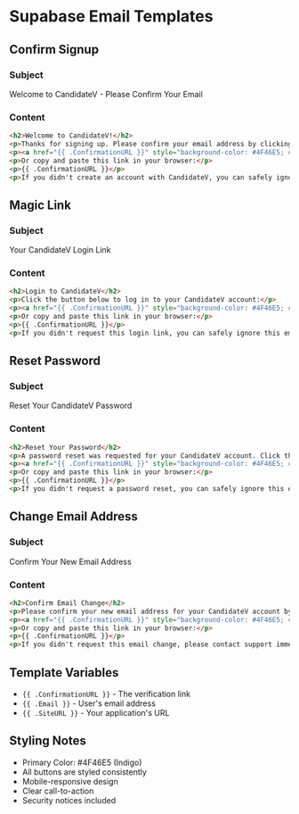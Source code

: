 # Supabase Email Templates

## Confirm Signup

### Subject
Welcome to CandidateV - Please Confirm Your Email

### Content
```html
<h2>Welcome to CandidateV!</h2>
<p>Thanks for signing up. Please confirm your email address by clicking the button below:</p>
<p><a href="{{ .ConfirmationURL }}" style="background-color: #4F46E5; color: white; padding: 12px 24px; text-decoration: none; border-radius: 4px; display: inline-block;">Confirm Email Address</a></p>
<p>Or copy and paste this link in your browser:</p>
<p>{{ .ConfirmationURL }}</p>
<p>If you didn't create an account with CandidateV, you can safely ignore this email.</p>
```

## Magic Link

### Subject
Your CandidateV Login Link

### Content
```html
<h2>Login to CandidateV</h2>
<p>Click the button below to log in to your CandidateV account:</p>
<p><a href="{{ .ConfirmationURL }}" style="background-color: #4F46E5; color: white; padding: 12px 24px; text-decoration: none; border-radius: 4px; display: inline-block;">Log In to CandidateV</a></p>
<p>Or copy and paste this link in your browser:</p>
<p>{{ .ConfirmationURL }}</p>
<p>If you didn't request this login link, you can safely ignore this email.</p>
```

## Reset Password

### Subject
Reset Your CandidateV Password

### Content
```html
<h2>Reset Your Password</h2>
<p>A password reset was requested for your CandidateV account. Click the button below to set a new password:</p>
<p><a href="{{ .ConfirmationURL }}" style="background-color: #4F46E5; color: white; padding: 12px 24px; text-decoration: none; border-radius: 4px; display: inline-block;">Reset Password</a></p>
<p>Or copy and paste this link in your browser:</p>
<p>{{ .ConfirmationURL }}</p>
<p>If you didn't request a password reset, you can safely ignore this email.</p>
```

## Change Email Address

### Subject
Confirm Your New Email Address

### Content
```html
<h2>Confirm Email Change</h2>
<p>Please confirm your new email address for your CandidateV account by clicking the button below:</p>
<p><a href="{{ .ConfirmationURL }}" style="background-color: #4F46E5; color: white; padding: 12px 24px; text-decoration: none; border-radius: 4px; display: inline-block;">Confirm New Email</a></p>
<p>Or copy and paste this link in your browser:</p>
<p>{{ .ConfirmationURL }}</p>
<p>If you didn't request this email change, please contact support immediately.</p>
```

## Template Variables
- `{{ .ConfirmationURL }}` - The verification link
- `{{ .Email }}` - User's email address
- `{{ .SiteURL }}` - Your application's URL

## Styling Notes
- Primary Color: #4F46E5 (Indigo)
- All buttons are styled consistently
- Mobile-responsive design
- Clear call-to-action
- Security notices included 